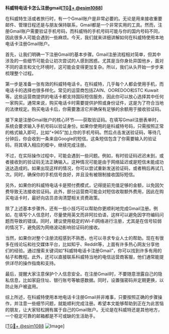**科威特电话卡怎么注册gmail[[TG💪+ @esim1088](https://t.me/s/esim1088)]**

在科威特生活或者旅行时，有一个Gmail账户是非常必要的。无论是用来接收重要邮件、管理日程还是与朋友保持联系，Gmail都是一个非常实用的工具。然而，注册Gmail账户需要验证手机号码，而科威特的手机号码可能与你的国内号码不同，因此很多人可能会遇到一些麻烦。今天，我们就来详细讲解如何在科威特使用本地电话卡注册Gmail账户。

首先，让我们明确一下注册Gmail的基本步骤。Gmail注册流程相对简单，但其中涉及的一些细节可能会让初次尝试的人感到困惑。尤其是当你身处异国他乡，面对不同的语言和文化环境时，这可能会变得更加复杂。所以，我们从头开始一步步来梳理整个过程。

第一步是准备一张有效的科威特电话卡。在科威特，几乎每个人都会使用手机，而电话卡的选择也很多样化。常见的运营商包括ZAIN、OOREDOO和STC Kuwait等。这些运营商提供的电话卡都支持国际短信服务，因此你可以放心选择其中任何一家购买。通常来说，购买电话卡时需要提供护照或身份证件，这是为了符合当地的法律规定。购买电话卡后，你需要激活它并确保有足够的余额用于接收验证码。

接下来是注册Gmail账户的核心环节——获取验证码。在填写Gmail注册表单时，系统会要求输入手机号码以验证身份。如果你使用的是科威特号码，只需按照正常的格式输入即可，比如“+965”加上你的手机号码。然后点击发送验证码，等待几分钟后，你会收到一条来自Google的短信。这条短信包含了你需要输入的验证码，将其填入相应的框中，继续完成注册。

不过，在实际操作过程中，可能会遇到一些问题。例如，有时验证码迟迟未到，或者接收到的验证码无法正确输入。这种情况可能是由于网络延迟或是短信未能成功送达造成的。如果出现这样的情况，你可以尝试重新发送验证码，或者稍后再试几次。同时，确保你的手机信号良好，并且没有被限制接收国际短信。

另外，如果你的科威特电话卡是预付费模式，记得提前充值足够的金额，以免因欠费导致无法接收验证码。此外，部分运营商可能会对短信收取额外费用，因此在购买电话卡时，最好向店员咨询清楚相关资费政策。

除了上述基本步骤外，还有一些小技巧可以帮助你更顺利地完成Gmail注册。例如，在填写个人信息时，尽量使用英文而非阿拉伯语，这样可以避免因字符编码问题而导致的错误。同时，建议使用稳定的Wi-Fi网络进行注册，尤其是在信号较弱的情况下，避免因为网络波动影响验证码的接收。

当然，如果你对整个注册流程感到不熟悉，也可以寻求专业人士的帮助。现在有很多在线论坛和社交媒体平台，比如知乎、Reddit等，上面有许多热心网友分享他们的经验。通过搜索关键词如“科威特电话卡注册Gmail”，你可以找到许多有用的帖子和教程。此外，还可以直接联系科威特当地的电信运营商客服，他们通常能提供详尽的操作指南和支持。

最后，提醒大家注意保护个人信息安全。在注册Gmail时，不要随意泄露自己的隐私信息，比如家庭住址、银行账号等敏感数据。同时，设置强密码并定期更换，以防止账户被盗用。

综上所述，在科威特使用本地电话卡注册Gmail并非难事，只要按照正确的步骤操作，并注意一些细节问题，就能顺利完成注册。希望本文能够帮助到正在为此苦恼的朋友，让大家轻松拥有属于自己的Gmail账户。无论是在科威特还是其他地方，一个稳定可靠的邮箱都是不可或缺的生活助手。

[[TG💪+ @esim1088](https://t.me/s/esim1088) ![Image](https://i.postimg.cc/4NQfJmqS/Snipaste-2025-05-13-00-14-12.png)]